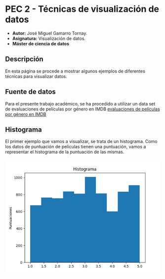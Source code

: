 # PEC 2 - Técnicas de visualización de datos

- **Autor:** José Miguel Gamarro Tornay.
- **Asignatura:** Visualización de datos.
- **Máster de ciencia de datos**

## Descripción

En esta página se procede a mostrar algunos ejemplos de diferentes técnicas para visualizar datos.


## Fuente de datos

Para el presente trabajo académico, se ha procedido a utilizar un data set de evaluaciones de películas por género en IMDB [evaluaciones de películas por género en IMDB](https://zenodo.org/record/7339445/files/IMDB%20Selection%20Database.csv?download=1)


## Histograma

El primer ejemplo que vamos a visualizar, se trata de un histograma. Como los datos de puntuación de películas tienen una puntuación, vamos a representar el histograma de la puntuación de las mismas.

![Histograma](./histogram.png)


